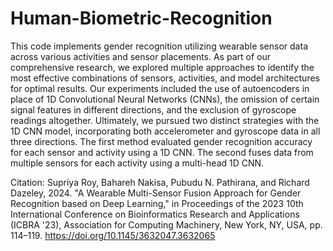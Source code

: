 # Human-Biometric-Recognition

This code implements gender recognition utilizing wearable sensor data across various activities and sensor placements. As part of our comprehensive research, we explored multiple approaches to identify the most effective combinations of sensors, activities, and model architectures for optimal results. Our experiments included the use of autoencoders in place of 1D Convolutional Neural Networks (CNNs), the omission of certain signal features in different directions, and the exclusion of gyroscope readings altogether.  Ultimately, we pursued two distinct strategies with the 1D CNN model, incorporating both accelerometer and gyroscope data in all three directions. The first method evaluated gender recognition accuracy for each sensor and activity using a 1D CNN. The second fuses data from multiple sensors for each activity using a multi-head 1D CNN.

Citation:
Supriya Roy, Bahareh Nakisa, Pubudu N. Pathirana, and Richard Dazeley, 2024. "A Wearable Multi-Sensor Fusion Approach for Gender Recognition based on Deep Learning," in Proceedings of the 2023 10th International Conference on Bioinformatics Research and Applications (ICBRA '23), Association for Computing Machinery, New York, NY, USA, pp. 114–119. https://doi.org/10.1145/3632047.3632065
